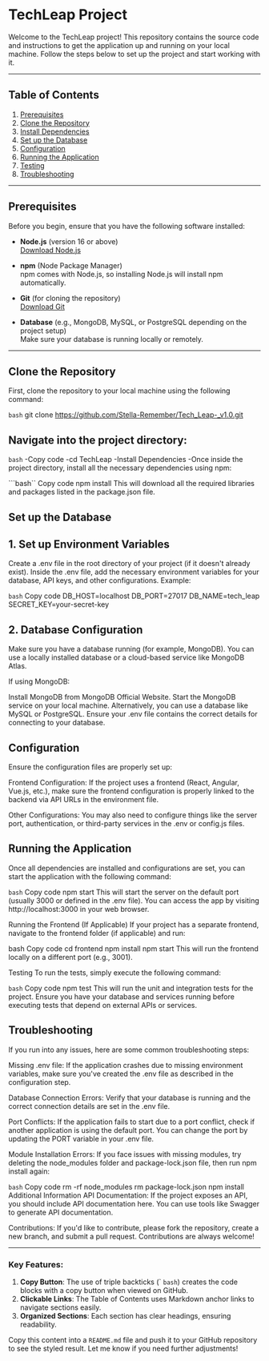 # TechLeap Project

Welcome to the TechLeap project! This repository contains the source code and instructions to get the application up and running on your local machine. Follow the steps below to set up the project and start working with it.

---

## Table of Contents

1. [Prerequisites](#prerequisites)
2. [Clone the Repository](#clone-the-repository)
3. [Install Dependencies](#install-dependencies)
4. [Set up the Database](#set-up-the-database)
5. [Configuration](#configuration)
6. [Running the Application](#running-the-application)
7. [Testing](#testing)
8. [Troubleshooting](#troubleshooting)

---

## Prerequisites

Before you begin, ensure that you have the following software installed:

- **Node.js** (version 16 or above)  
  [Download Node.js](https://nodejs.org/)

- **npm** (Node Package Manager)  
  npm comes with Node.js, so installing Node.js will install npm automatically.

- **Git** (for cloning the repository)  
  [Download Git](https://git-scm.com/)

- **Database** (e.g., MongoDB, MySQL, or PostgreSQL depending on the project setup)  
  Make sure your database is running locally or remotely.

---

## Clone the Repository

First, clone the repository to your local machine using the following command:

```bash```
git clone https://github.com/Stella-Remember/Tech_Leap-_v1.0.git

## Navigate into the project directory:

```bash```
-Copy code
-cd TechLeap
-Install Dependencies
-Once inside the project directory, install all the necessary dependencies using npm:

```bash``
Copy code
npm install
This will download all the required libraries and packages listed in the package.json file.

## Set up the Database
## 1. Set up Environment Variables
Create a .env file in the root directory of your project (if it doesn't already exist). Inside the .env file, add the necessary environment variables for your database, API keys, and other configurations. Example:

```bash```
Copy code
DB_HOST=localhost
DB_PORT=27017
DB_NAME=tech_leap
SECRET_KEY=your-secret-key
## 2. Database Configuration
Make sure you have a database running (for example, MongoDB). You can use a locally installed database or a cloud-based service like MongoDB Atlas.

If using MongoDB:

Install MongoDB from MongoDB Official Website.
Start the MongoDB service on your local machine.
Alternatively, you can use a database like MySQL or PostgreSQL. Ensure your .env file contains the correct details for connecting to your database.

## Configuration
Ensure the configuration files are properly set up:

Frontend Configuration: If the project uses a frontend (React, Angular, Vue.js, etc.), make sure the frontend configuration is properly linked to the backend via API URLs in the environment file.

Other Configurations: You may also need to configure things like the server port, authentication, or third-party services in the .env or config.js files.

## Running the Application
Once all dependencies are installed and configurations are set, you can start the application with the following command:

```bash```
Copy code
npm start
This will start the server on the default port (usually 3000 or defined in the .env file). You can access the app by visiting http://localhost:3000 in your web browser.

Running the Frontend (If Applicable)
If your project has a separate frontend, navigate to the frontend folder (if applicable) and run:

bash
Copy code
cd frontend
npm install
npm start
This will run the frontend locally on a different port (e.g., 3001).

Testing
To run the tests, simply execute the following command:

```bash```
Copy code
npm test
This will run the unit and integration tests for the project. Ensure you have your database and services running before executing tests that depend on external APIs or services.

## Troubleshooting
If you run into any issues, here are some common troubleshooting steps:

Missing .env file: If the application crashes due to missing environment variables, make sure you've created the .env file as described in the configuration step.

Database Connection Errors: Verify that your database is running and the correct connection details are set in the .env file.

Port Conflicts: If the application fails to start due to a port conflict, check if another application is using the default port. You can change the port by updating the PORT variable in your .env file.

Module Installation Errors: If you face issues with missing modules, try deleting the node_modules folder and package-lock.json file, then run npm install again:

```bash```
Copy code
rm -rf node_modules
rm package-lock.json
npm install
Additional Information
API Documentation: If the project exposes an API, you should include API documentation here. You can use tools like Swagger to generate API documentation.

Contributions: If you'd like to contribute, please fork the repository, create a new branch, and submit a pull request. Contributions are always welcome!


---

### Key Features:
1. **Copy Button**: The use of triple backticks (` ```bash```) creates the code blocks with a copy button when viewed on GitHub.
2. **Clickable Links**: The Table of Contents uses Markdown anchor links to navigate sections easily.
3. **Organized Sections**: Each section has clear headings, ensuring readability.

Copy this content into a `README.md` file and push it to your GitHub repository to see the styled result. Let me know if you need further adjustments!
